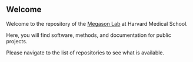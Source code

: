 ## Welcome

Welcome to the repository of the [Megason Lab](http://www.digitalfish.org/) at Harvard Medical School.

Here, you will find software, methods, and documentation for public projects.

Please navigate to the list of repositories to see what is available.
